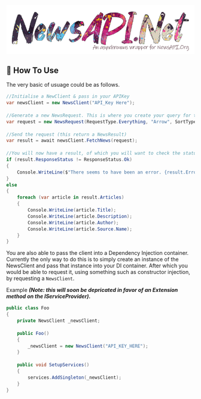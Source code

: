 <p align="center">
  <img src="docs/images/logo.png" />
</p>

## 🤔 How To Use

The very basic of usuage could be as follows.

```cs
//Initialise a NewClient & pass in your APIKey
var newsClient = new NewsClient("API_Key Here");

//Generate a new NewsRequest. This is where you create your query for the API.
var request = new NewsRequest(RequestType.Everything, "Arrow", SortType.PublishedDate);

//Send the request (this return a NewsResult)
var result = await newsClient.FetchNews(request);

//You will now have a result, of which you will want to check the status.
if (result.ResponseStatus != ResponseStatus.Ok)
{
    Console.WriteLine($"There seems to have been an error. {result.Error.ToString()}")
}
else
{
    foreach (var article in result.Articles)
    {
        Console.WriteLine(article.Title);
        Console.WriteLine(article.Description);
        Console.WriteLine(article.Author);
        Console.WriteLine(article.Source.Name);
    }
}
```

You are also able to pass the client into a Dependency Injection container. Currently the only way to do this is to simply create an instance of the NewsClient and pass that instance into your DI container. After which you would be able to request it, using something such as constructor injection, by requesting a `NewsClient`.

Example ***(Note: this will soon be depricated in favor of an Extension method on the IServiceProvider).***

```cs
public class Foo
{
    private NewsClient _newsClient;

    public Foo()
    {
        _newsClient = new NewsClient("API_KEY_HERE");
    }

    public void SetupServices()
    {
        services.AddSingleton(_newsClient);
    }
}
